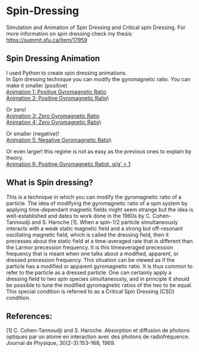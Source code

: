 # Spin-Dressing

Simulation and Animation of Spin Dressing and Critical spin Dressing. For more information on spin dressing check my thesis:\
https://summit.sfu.ca/item/17959

## Spin Dressing Animation
I used Python to create spin dressing animations.\
In Spin dressing technique you can modify the gyromagnetic ratio. You can make it smaller (positive)\
[Animation 1: Positive Gyromagnetic Ratio](https://www.youtube.com/watch?v=EiqRMX0nIhQ)\
[Animation 2: Positive Gyromagnetic Ratio](https://www.youtube.com/watch?v=iyd_FxOrCf4)\

Or zero!\
[Animation 3: Zero Gyromagnetic Ratio](https://www.youtube.com/watch?v=jOi7MLmp728)\
[Animation 4: Zero Gyromagnetic Ratio](https://www.youtube.com/watch?v=h2akxwL6yRY)\

Or smaller (negative)!\
[Animation 5: Negative Gyromagnetic Ratio](https://www.youtube.com/watch?v=YB0gY3PAUek)\

Or even larger! this regime is not as easy as the previous ones to explain by theory.\
[Animation 6: Positive Gyromagnetic Ratiot, g/g' > 1](https://www.youtube.com/watch?v=Nm4_zSmGw-M)


## What is Spin dressing?

This is a technique in which you can modify the gyromagnetic ratio of a particle.
The idea of modifying the gyromagnetic ratio of a spin system by applying time-dependant
magnetic fields might seem strange but the idea is well-established and dates to work done
in the 1960s by C. Cohen-Tannoudji and S. Haroche [1]. When a spin-1/2 particle simultaneously
interacts with a weak static magnetic field and a strong but off-resonant oscillating
magnetic field, which is called the dressing field, then it precesses about the static field at
a time-averaged rate that is different than the Larmor precession frequency. It is this timeaveraged
precession frequency that is meant when one talks about a modified, apparent, or
dressed precession frequency. This situation can be viewed as if the particle has a modified
or apparent gyromagnetic ratio. It is thus common to refer to the particle as a dressed
particle. One can certainly apply a dressing field to two spin species simultaneously, and
in principle it should be possible to tune the modified gyromagnetic ratios of the two to be
equal. This special condition is referred to as a Critical Spin Dressing (CSD) condition.

## References:
[1] C. Cohen-Tannoudji and S. Haroche. Absorption et diffusion de photons optiques par
un atome en interaction avec des photons de radiofréquence. Journal de Physique,
30(2-3):153–168, 1969.


